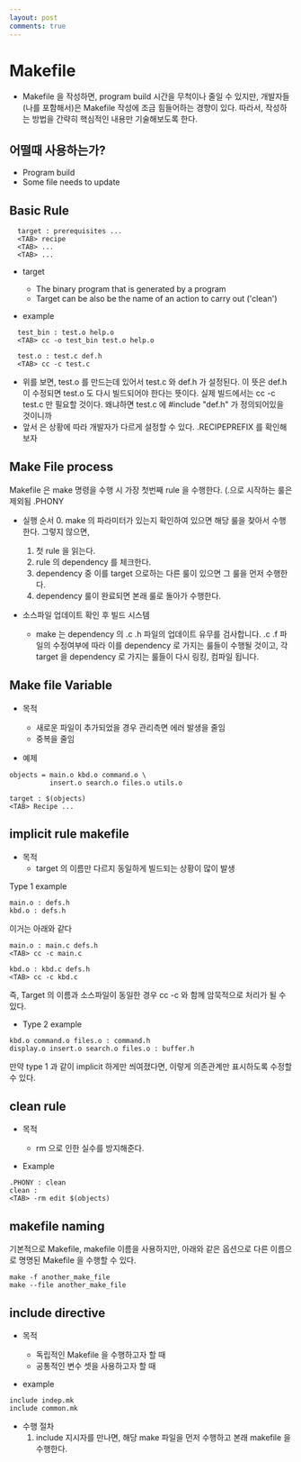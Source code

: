 ```yaml
---
layout: post
comments: true
---
```


# Makefile

* Makefile 을 작성하면, program build 시간을 무척이나 줄일 수 있지만, 개발자들(나를 포함해서)은 Makefile 작성에 조금
힘들어하는 경향이 있다. 따라서, 작성하는 방법을 간략히 핵심적인 내용만 기술해보도록 한다.

## 어떨때 사용하는가?

* Program build
* Some file needs to update

## Basic Rule

```
  target : prerequisites ...
  <TAB> recipe
  <TAB> ...
  <TAB> ...
```

* target
    * The binary program that is generated by a program
    * Target can be also be the name of an action to carry out ('clean')

* example

```
  test_bin : test.o help.o
  <TAB> cc -o test_bin test.o help.o

  test.o : test.c def.h
  <TAB> cc -c test.c          
```

* 위를 보면, test.o 를 만드는데 있어서 test.c 와 def.h 가 설정된다. 이 뜻은 def.h 이 수정되면 test.o 도 다시 빌드되어야 한다는 뜻이다. 실제 빌드에서는 cc -c test.c 만 필요할 것이다. 왜냐하면 test.c 에 #include "def.h" 가 정의되어있을 것이니까
* 앞서 <TAB> 은 상황에 따라 개발자가 다르게 설정할 수 있다. .RECIPEPREFIX 를 확인해보자


## Make File process

Makefile 은 make 명령을 수행 시 가장 첫번째 rule 을 수행한다. (.으로 시작하는 룰은 제외됨 .PHONY

* 실행 순서
    0. make 의 파라미터가 있는지 확인하여 있으면 해당 룰을 찾아서 수행한다. 그렇지 않으면,
    1. 첫 rule 을 읽는다.
    2. rule 의 dependency 를 체크한다.
    3. dependency 중 이를 target 으로하는 다른 룰이 있으면 그 룰을 먼저 수행한다.
    4. dependency 룰이 완료되면 본래 룰로 돌아가 수행한다.


* 소스파일 업데이트 확인 후 빌드 시스템
    * make 는 dependency 의 .c .h 파일의 업데이트 유무를 검사합니다. .c .f 파일의 수정여부에 따라 이를 dependency 로 가지는 룰들이 수행될 것이고, 각 target 을 dependency 로 가지는 룰들이 다시 링킹, 컴파일 됩니다.


## Make file Variable

* 목적
    * 새로운 파일이 추가되었을 경우 관리측면 에러 발생을 줄임
    * 중복을 줄임

* 예제

```
objects = main.o kbd.o command.o \
          insert.o search.o files.o utils.o

target : $(objects)
<TAB> Recipe ...
```


## implicit rule makefile

* 목적
    * target 의 이름만 다르지 동일하게 빌드되는 상황이 많이 발생

Type 1 example

```
main.o : defs.h
kbd.o : defs.h
```

이거는 아래와 같다

```
main.o : main.c defs.h
<TAB> cc -c main.c

kbd.o : kbd.c defs.h
<TAB> cc -c kbd.c
```

즉, Target 의 이름과 소스파일이 동일한 경우 cc -c 와 함께 암묵적으로 처리가 될 수 있다.

* Type 2 example

```
kbd.o command.o files.o : command.h
display.o insert.o search.o files.o : buffer.h
```

만약 type 1 과 같이 implicit 하게만 씌여졌다면, 이렇게 의존관계만 표시하도록 수정할 수 있다.


## clean rule

* 목적
    * rm 으로 인한 실수를 방지해준다.

* Example

```
.PHONY : clean
clean :
<TAB> -rm edit $(objects)
```

## makefile naming

기본적으로 Makefile, makefile 이름을 사용하지만, 아래와 같은 옵션으로 다른 이름으로 명명된 Makefile 을 수행할 수 있다.

```
make -f another_make_file
make --file another_make_file

```

## include directive

* 목적
    * 독립적인 Makefile 을 수행하고자 할 때
    * 공통적인 변수 셋을 사용하고자 할 때

* example

```
include indep.mk
include common.mk
```

* 수행 절차
    1. include 지시자를 만나면, 해당 make 파일을 먼저 수행하고 본래 makefile 을 수행한다.

